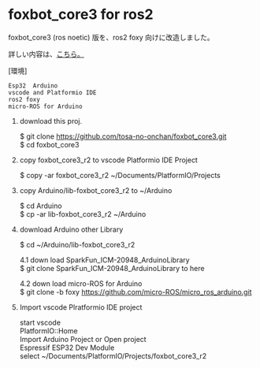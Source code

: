 # foxbot_core3 for ros2
foxbot_core3 (ros noetic) 版を、ros2 foxy 向けに改造しました。 

詳しい内容は、[こちら。](http://www.netosa.com/blog/2022/10/ros2-esp32arduino.html)  
  
[環境]  
    
    Esp32  Arduino  
    vscode and Platformio IDE  
    ros2 foxy  
    micro-ROS for Arduino  

   
1. download this proj.  
    
    $ git clone https://github.com/tosa-no-onchan/foxbot_core3.git  
    $ cd foxbot_core3  
  
2. copy foxbot_core3_r2 to vscode Platformio IDE Project  
    
    $ copy -ar foxbot_core3_r2 ~/Documents/PlatformIO/Projects  


3. copy Arduino/lib-foxbot_core3_r2 to ~/Arduino
    
    $ cd Arduino  
    $ cp -ar lib-foxbot_core3_r2 ~/Arduino  
  
  

4. download Arduino other Library 
    
    $ cd ~/Arduino/lib-foxbot_core3_r2  
    
    4.1 down load SparkFun_ICM-20948_ArduinoLibrary  
    $ git clone SparkFun_ICM-20948_ArduinoLibrary to here  
    
    4.2 down load micro-ROS for Arduino  
    $ git clone -b foxy https://github.com/micro-ROS/micro_ros_arduino.git  

5. Import vscode Plratformio IDE project  
    
    start vscode  
    PlatformIO::Home  
      Import Arduino Project or Open project  
      Espressif ESP32 Dev Module  
      select ~/Documents/PlatformIO/Projects/foxbot_core3_r2  
      
    
   

